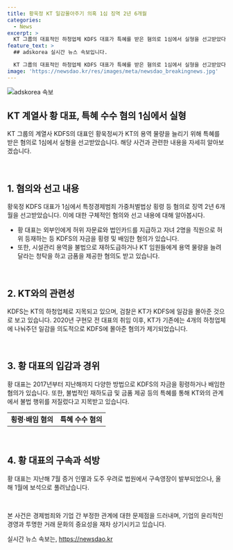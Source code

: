 ```yaml
---
title: 황욱정 KT 일감몰아주기 의혹 1심 징역 2년 6개월
categories:
  - News
excerpt: >
  KT 그룹의 대표적인 하청업체 KDFS 대표가 특혜를 받은 혐의로 1심에서 실형을 선고받았다. 검찰은 KT가 일감을 KDFS에 몰아준 것으로 보고, 황 대표는 허위 자문료와 법인카드를 이용해 약 48억 원을 횡령한 혐의 등을 받았다. 또한, 재하도급과 금품 제공 등의 혐의도 있다. 황 대표는 구속영장이 발부된 후에는 보석으로 풀려났으며, 더팩트는 제보를 기다리고 있다. (총 148자)
feature_text: >
  ## adskorea 실시간 뉴스 속보입니다.

  KT 그룹의 대표적인 하청업체 KDFS 대표가 특혜를 받은 혐의로 1심에서 실형을 선고받았다. 검찰은 KT가 일감을 KDFS에 몰아준 것으로 보고, 황 대표는 허위 자문료와 법인카드를 이용해 약 48억 원을 횡령한 혐의 등을 받았다. 또한, 재하도급과 금품 제공 등의 혐의도 있다. 황 대표는 구속영장이 발부된 후에는 보석으로 풀려났으며, 더팩트는 제보를 기다리고 있다. (총 148자)
image: 'https://newsdao.kr/res/images/meta/newsdao_breakingnews.jpg'
---
```


<p><img src="https://newsdao.kr/res/images/meta/newsdao_breakingnews.jpg" alt="adskorea 속보" /></p>

<h2 data-ke-size="size26">KT 계열사 황 대표, 특혜 수수 혐의 1심에서 실형</h2>

<p>KT 그룹의 계열사 KDFS의 대표인 황욱정씨가 KT의 용역 물량을 늘리기 위해 특혜를 받은 혐의로 1심에서 실형을 선고받았습니다. 해당 사건과 관련한 내용을 자세히 알아보겠습니다.</p>

<p data-ke-size="size16">&nbsp;</p>

<h2 data-ke-size="size24">1. 혐의와 선고 내용</h2>

<p>황욱정 KDFS 대표가 1심에서 특정경제범죄 가중처벌법상 횡령 등 혐의로 징역 2년 6개월을 선고받았습니다. 이에 대한 구체적인 혐의와 선고 내용에 대해 알아봅시다.</p>

<ul>
  <li>황 대표는 외부인에게 허위 자문료와 법인카드를 지급하고 자녀 2명을 직원으로 허위 등재하는 등 KDFS의 자금을 횡령 및 배임한 혐의가 있습니다.</li>
  <li>또한, 시설관리 용역을 불법으로 재하도급하거나 KT 임원들에게 용역 물량을 늘려달라는 청탁을 하고 금품을 제공한 혐의도 받고 있습니다.</li>
</ul>

<p data-ke-size="size16">&nbsp;</p>

<h2 data-ke-size="size24">2. KT와의 관련성</h2>

<p>KDFS는 KT의 하청업체로 지목되고 있으며, 검찰은 KT가 KDFS에 일감을 몰아준 것으로 보고 있습니다. 2020년 구현모 전 대표의 취임 이후, KT가 기존에는 4개의 하청업체에 나눠주던 일감을 의도적으로 KDFS에 몰아준 혐의가 제기되었습니다.</p>

<p data-ke-size="size16">&nbsp;</p>

<h2 data-ke-size="size24">3. 황 대표의 입감과 경위</h2>

<p>황 대표는 2017년부터 지난해까지 다양한 방법으로 KDFS의 자금을 횡령하거나 배임한 혐의가 있습니다. 또한, 불법적인 재하도급 및 금품 제공 등의 특혜를 통해 KT와의 관계에서 불법 행위를 저질렀다고 지목받고 있습니다.</p>

<table>
  <tr>
    <td style="text-align: center; height: 17px;"><b>횡령·배임 혐의</b></td>
    <td style="text-align: center; height: 17px;"><b>특혜 수수 혐의</b></td>
  </tr>
</table>

<p data-ke-size="size16">&nbsp;</p>

<h2 data-ke-size="size24">4. 황 대표의 구속과 석방</h2>

<p>황 대표는 지난해 7월 증거 인멸과 도주 우려로 법원에서 구속영장이 발부되었으나, 올해 1월에 보석으로 풀려났습니다.</p>

<p data-ke-size="size16">&nbsp;</p>

<p>본 사건은 경제범죄와 기업 간 부정한 관계에 대한 문제점을 드러내며, 기업의 윤리적인 경영과 투명한 거래 문화의 중요성을 재차 상기시키고 있습니다.</p>
실시간 뉴스 속보는, <a href="https://newsdao.kr" rel="dofollow">https://newsdao.kr</a>


